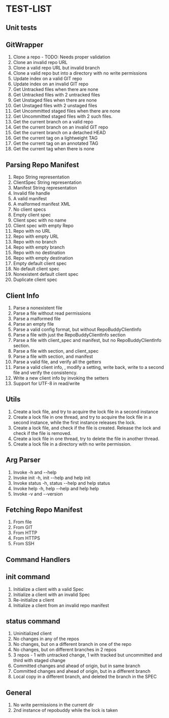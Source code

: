 TEST-LIST
=========

Unit tests
----------

GitWrapper
----------
1.  Clone a repo - TODO: Needs proper validation
2.  Clone an invalid repo URL
3.  Clone a valid repo URL but invalid branch
4.  Clone a valid repo but into a directory with no write permissions
5.  Update index on a valid GIT repo
6.  Update index on an invalid GIT repo
7.  Get Untracked files when there are none
8.  Get Untracked files with 2 untracked files
9.  Get Unstaged files when there are none
10. Get Unstaged files with 2 unstaged files
11. Get Uncommitted staged files when there are none
12. Get Uncommitted staged files with 2 such files.
13. Get the current branch on a valid repo
14. Get the current branch on an invalid GIT repo
15. Get the current branch on a detached HEAD
16. Get the current tag on a lightweight TAG
17. Get the current tag on an annotated TAG
18. Get the current tag when there is none

Parsing Repo Manifest
---------------------
1.  Repo String representation
2.  ClientSpec String representation
3.  Manifest String representation
4.  Invalid file handle
5.  A valid manifest
6.  A malformed manifest XML
7.  No client specs
8.  Empty client spec
9.  Client spec with no name
10. Client spec with empty Repo
11. Repo with no URL
12. Repo with empty URL
13. Repo with no branch
14. Repo with empty branch
15. Repo with no destination
16. Repo with empty destination
17. Empty default client spec
18. No default client spec
19. Nonexistent default client spec
20. Duplicate client spec

Client Info
-----------
1.  Parse a nonexistent file
2.  Parse a file without read permissions
3.  Parse a malformed file
4.  Parse an empty file
5.  Parse a valid config format, but without RepoBuddyClientInfo
6.  Parse a file with just the RepoBuddyClientInfo section
7.  Parse a file with client_spec and manifest, but no RepoBuddyClientInfo
    section.
8.  Parse a file with section, and client_spec
9.  Parse a file with section, and manifest
10. Parse a valid file, and verify all the getters
11. Parse a valid client info, , modify a setting, write back, write to a
    second file and verify the consistency.
12. Write a new client info by invoking the setters
13. Support for UTF-8 in read/write

Utils
-----
1.  Create a lock file, and try to acquire the lock file in a second instance
2.  Create a lock file in one thread, and try to acquire the lock file in a
    second instance, while the first instance releases the lock.
3.  Create a lock file, and check if the file is created. Release the lock and
    check if the file is removed.
4.  Create a lock file in one thread, try to delete the file in another thread.
5.  Create a lock file in a directory with no write permission.

Arg Parser
----------
1.  Invoke -h and --help
2.  Invoke init -h, init --help and help init
3.  Invoke status -h, status --help and help status
4.  Invoke help -h, help --help and help help
5.  Invoke -v and --version

Fetching Repo Manifest
----------------------
1.  From file
2.  From GIT
3.  From HTTP
4.  From HTTPS
5.  From SSH

Command Handlers
----------------

init command
------------
1.  Initialize a client with a valid Spec
2.  Initialize a client with an invalid Spec
3.  Re-initialize a client
4.  Initialize a client from an invalid repo manifest

status command
--------------
1.  Uninitialized client
2.  No changes in any of the repos
3.  No changes, but on a different branch in one of the repo
4.  No changes, but on different branches in 2 repos
5.  3 repos - 1 with untracked change, 1 with tracked but uncommitted and
    third with staged change
6.  Committed changes and ahead of origin, but in same branch
7.  Committed changes and ahead of origin, but in a different branch
8.  Local copy in a different branch, and deleted the branch in the SPEC

General
-------
1.  No write permissions in the current dir
2.  2nd instance of repobuddy while the lock is taken
